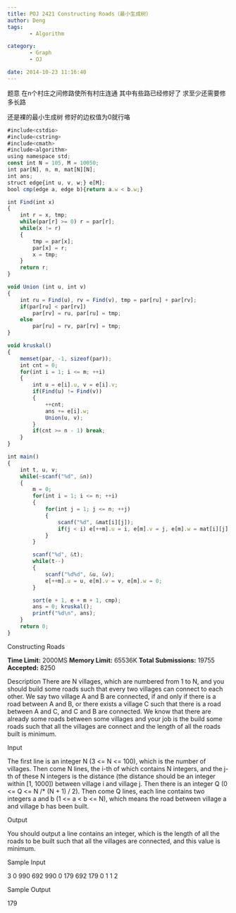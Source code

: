 ```yaml
---
title: POJ 2421 Constructing Roads（最小生成树）
author: Deng
tags: 
       - Algorithm

category: 
       - Graph
       - OJ

date: 2014-10-23 11:16:40
---
```

题意 在n个村庄之间修路使所有村庄连通 其中有些路已经修好了 求至少还需要修多长路

还是裸的最小生成树 修好的边权值为0就行咯

```js 
#include<cstdio>
#include<cstring>
#include<cmath>
#include<algorithm>
using namespace std;
const int N = 105, M = 10050;
int par[N], n, m, mat[N][N];
int ans;
struct edge{int u, v, w;} e[M];
bool cmp(edge a, edge b){return a.w < b.w;}

int Find(int x)
{
    int r = x, tmp;
    while(par[r] >= 0) r = par[r];
    while(x != r)
    {
        tmp = par[x];
        par[x] = r;
        x = tmp;
    }
    return r;
}

void Union (int u, int v)
{
    int ru = Find(u), rv = Find(v), tmp = par[ru] + par[rv];
    if(par[ru] < par[rv])
        par[rv] = ru, par[ru] = tmp;
    else
        par[ru] = rv, par[rv] = tmp;
}

void kruskal()
{
    memset(par, -1, sizeof(par));
    int cnt = 0;
    for(int i = 1; i <= m; ++i)
    {
        int u = e[i].u, v = e[i].v;
        if(Find(u) != Find(v))
        {
            ++cnt;
            ans += e[i].w;
            Union(u, v);
        }
        if(cnt >= n - 1) break;
    }
}

int main()
{
    int t, u, v;
    while(~scanf("%d", &n))
    {
        m = 0;
        for(int i = 1; i <= n; ++i)
        {
            for(int j = 1; j <= n; ++j)
            {
                scanf("%d", &mat[i][j]);
                if(j < i) e[++m].u = i, e[m].v = j, e[m].w = mat[i][j];
            }
        }

        scanf("%d", &t);
        while(t--)
        {
            scanf("%d%d", &u, &v);
            e[++m].u = u, e[m].v = v, e[m].w = 0;
        }

        sort(e + 1, e + m + 1, cmp);
        ans = 0; kruskal();
        printf("%d\n", ans);
    }
    return 0;
}
```
Constructing Roads

**Time Limit:** 2000MS  **Memory Limit:** 65536K **Total Submissions:** 19755  **Accepted:** 8250

Description
There are N villages, which are numbered from 1 to N, and you should build some roads such that every two villages can connect to each other. We say two village A and B are connected, if and only if there is a road between A and B, or there exists a village C such that there is a road between A and C, and C and B are connected.
We know that there are already some roads between some villages and your job is the build some roads such that all the villages are connect and the length of all the roads built is minimum.

Input

The first line is an integer N (3 <= N <= 100), which is the number of villages. Then come N lines, the i-th of which contains N integers, and the j-th of these N integers is the distance (the distance should be an integer within [1, 1000]) between village i and village j.
Then there is an integer Q (0 <= Q <= N /* (N + 1) / 2). Then come Q lines, each line contains two integers a and b (1 <= a < b <= N), which means the road between village a and village b has been built.

Output

You should output a line contains an integer, which is the length of all the roads to be built such that all the villages are connected, and this value is minimum.

Sample Input

3 0 990 692 990 0 179 692 179 0 1 1 2

Sample Output

179